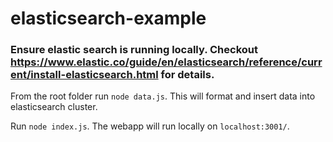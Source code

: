 # elasticsearch-example

### Ensure elastic search is running locally. Checkout https://www.elastic.co/guide/en/elasticsearch/reference/current/install-elasticsearch.html for details.

From the root folder run `node data.js`. This will format and insert data into elasticsearch cluster.

Run `node index.js`. The webapp will run locally on `localhost:3001/`.
